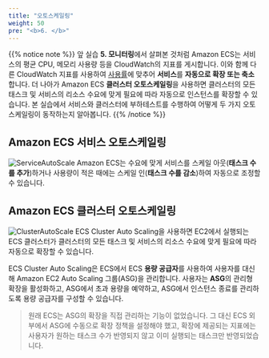 ```yaml
---
title: "오토스케일링"
weight: 50
pre: "<b>6. </b>"
---
```


{{% notice note %}}
앞 실습 **5. 모니터링**에서 살펴본 것처럼 Amazon ECS는 서비스의 평균 CPU, 메모리 사용량 등을 CloudWatch의 지표를 게시합니다. 이와 함께 다른 CloudWatch 지표를 사용하여 [사용률](https://docs.aws.amazon.com/ko_kr/AmazonECS/latest/developerguide/cloudwatch-metrics.html#service_utilization)에 맞추어 **서비스**를 **자동으로 확장 또는 축소**합니다. 더 나아가 Amazon ECS **클러스터 오토스케일링**을 사용하면 클러스터의 모든 태스크 및 서비스의 리소스 수요에 맞게 필요에 따라 자동으로 인스턴스를 확장할 수 있습니다. 본 실습에서 서비스와 클러스터에 부하테스트를 수행하여 어떻게 두 가지 오토 스케일링이 동작하는지 알아봅니다.
{{% /notice %}}

## Amazon ECS 서비스 오토스케일링
![ServiceAutoScale](/images/autoscale/service_auto_scale.svg)
Amazon ECS는 수요에 맞게 서비스를 스케일 아웃(**태스크 수를 추가**)하거나 사용량이 적은 때에는 스케일 인(**태스크 수를 감소**)하여 자동으로 조정할 수 있습니다. 

## Amazon ECS 클러스터 오토스케일링
![ClusterAutoScale](/images/autoscale/cluster_auto_scale.svg)
ECS Cluster Auto Scaling을 사용하면 EC2에서 실행되는 ECS 클러스터가 클러스터의 모든 태스크 및 서비스의 리소스 수요에 맞게 필요에 따라 자동으로 확장할 수 있습니다. 

ECS Cluster Auto Scaling은 ECS에서 ECS **용량 공급자**를 사용하여 사용자를 대신해 Amazon EC2 Auto Scaling 그룹(ASG)을 관리합니다. 사용자는 **ASG**의 관리형 확장을 활성화하고, ASG에서 초과 용량을 예약하고, ASG에서 인스턴스 종료를 관리하도록 용량 공급자를 구성할 수 있습니다. 

 > 원래 ECS는 ASG의 확장을 직접 관리하는 기능이 없었습니다. 그 대신 ECS 외부에서 ASG에 수동으로 확장 정책을 설정해야 했고, 확장에 제공되는 지표에는 사용자가 원하는 태스크 수가 반영되지 않고 이미 실행되는 태스크만 반영되었습니다. 




